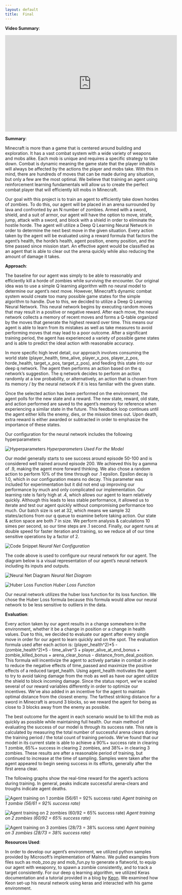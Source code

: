 ```yaml
---
layout: default
title:  Final
---
```


**Video Summary**:

<iframe width="560" height="315" src="https://www.youtube.com/embed/Kqv3A_9R5jg" frameborder="0" allow="accelerometer; autoplay; encrypted-media; gyroscope; picture-in-picture" allowfullscreen></iframe>

**Summary**:

Minecraft is more than a game that is centered around building and exploration. It has a vast combat system with a wide variety of weapons and mobs alike. Each mob is unique and requires a specific strategy to take down. Combat is dynamic meaning the game state that the player inhabits will always be affected by the actions the player and mobs take. With this in mind, there are hundreds of moves that can be made during any situation, but only a few are the most optimal. We believe that training an agent using reinforcement learning fundamentals will allow us to create the perfect combat player that will efficiently kill mobs in Minecraft.

Our goal with this project is to train an agent to efficiently take down hordes of zombies. To do this, our agent will be placed in an arena surrounded by lava and confronted by an N number of zombies. Armed with a sword, shield, and a suit of armor, our agent will have the option to move, strafe, jump, attack with a sword, and block with a shield in order to eliminate the hostile horde. The agent will utilize a Deep Q Learning Neural Network in order to determine the next best move in the given situation. Every action taken by the agent will be evaluated using a reward formula that factors the agent’s health, the horde’s health, agent position, enemy position, and the time passed since mission start. An effective agent would be classified as an agent that is able to clear out the arena quickly while also reducing the amount of damage it takes.


**Approach**:

The baseline for our agent was simply to be able to reasonably and efficiently kill a horde of zombies while surviving the encounter. Our original idea was to use a simple Q learning algorithm with no neural model to determine our agent’s next move. However, Minecraft’s dynamic combat system would create too many possible game states for the simple algorithm to handle. Due to this, we decided to utilize a Deep Q Learning Neural Network. This neural network begins by executing random moves that may result in a positive or negative reward. After each move, the neural network collects a memory of recent moves and forms a Q-table organized by the moves that generate the highest reward over time. This means our agent is able to learn from its mistakes as well as take measures to avoid performing moves that may lead to a poor outcome. After a significant training period, the agent has experienced a variety of possible game states and is able to predict the ideal action with reasonable accuracy.

In more specific high level detail, our approach involves consuming the world state (player_health, time_alive, player_x_pos, player_z_pos, horde_health, target_x_pos, target_z_pos), and feeding this state into our deep q network. The agent then performs an action based on the q network’s suggestion. The q network decides to perform an action randomly at a low probability, or alternatively, an action that is chosen from its memory / by the neural network if it is less familiar with the given state.

Once the selected action has been performed on the environment, the agent polls for the new state and a reward. The new state, reward, old state, and action performed are saved to the agent’s memory for reference when experiencing a similar state in the future. This feedback loop continues until the agent either kills the enemy, dies, or the mission times out. Upon death, extra reward is either awarded or subtracted in order to emphasize the importance of these states.

Our configuration for the neural network includes the following hyperparameters:

![Hyperparameters](assets/hyperparameters.png)
*Hyperparameters Used For the Model*

Our model generally starts to see success around episode 50-100 and is considered well trained around episode 200. We achieved this by a gamma of .9, making the agent more forward thinking. We also chose a random action to perform 10% of the time through our .1 epsilon. Epsilon decay is 1.0, which in our configuration means no decay. This parameter was included for experimentation but it did not end up improving our performance by much and only complicated our implementation. Our learning rate is fairly high at .4, which allows our agent to learn relatively quickly. Although this leads to less stable performance, it allowed us to iterate and test our agent quickly without compromising performance too much. Our batch size is set at 32, which means we sample 32 states/actions from our q queue to examine before taking action. Our state & action space are both 7 in size. We perform analysis & calculations 10 simes per second, so our time steps are .1 second. Finally, our agent runs at double speed for faster iteration and training, so we reduce all of our time sensitive operations by a factor of 2.

![Code Snippet](assets/codesnippet.png)
*Neural Net Configuration*

The code above is used to configure our neural network for our agent. The diagram below is a visual representation of our agent’s neural network including its inputs and outputs.

![Neural Net Diagram](assets/nndiagram.png)
*Neural Net Diagram*

![Huber Loss Function](assets/huberlossfunction.png)
*Huber Loss Function*

Our neural network utilizes the huber loss function for its loss function. We chose the Huber Loss formula because this formula would allow our neural network to be less sensitive to outliers in the data.

**Evaluation**:

Every action taken by our agent results in a change somewhere in the environment, whether it be a change in position or a change in health values. Due to this, we decided to evaluate our agent after every single move in order for our agent to learn quickly and on the spot. The evaluation formula used after each action is: (player_health^2)*5 - (zombie_health^2)*5 - time_alive^3 + player_alive_at_end_bonus + zombie_killed_bonus + arena_clear_bonus - distance_from_deal_position. This formula will incentivize the agent to actively partake in combat in order to reduce the negative effects of time_passed and maximize the positive effects of a reduced target_health. Using agent_health motivates the agent to try to avoid taking damage from the mob as well as have our agent utilize the shield to block incoming damage. Since the status report, we’ve scaled several of our reward variables differently in order to optimize our incentives. We’ve also added in an incentive for the agent to maintain optimal distance from the closest enemy. The farthest striking distance for a sword in Minecraft is around 3 blocks, so we reward the agent for being as close to 3 blocks away from the enemy as possible.

The best outcome for the agent in each scenario would be to kill the mob as quickly as possible while maintaining full health. Our main method of evaluating the success of our model is through its success rate. This rate is calculated by measuring the total number of successful arena clears during the training period / the total count of training periods. We’ve found that our model in its current state is able to achieve a 90%+ success rate in clearing 1 zombie, 65%+ success in clearing 2 zombies, and 38%+ in clearing 3 zombies. These results are after a reasonable period of training, but continued to increase at the time of sampling. Samples were taken after the agent appeared to begin seeing success in its efforts, generally after the first arena clear.

The following graphs show the real-time reward for the agent’s actions during training. In general, peaks indicate successful arena-clears and troughs indicate agent deaths.

![Agent training on 1 zombie (56/61 = 92% success rate)](assets/graph1.png)
*Agent training on 1 zombie (56/61 = 92% success rate)*

![Agent training on 2 zombies (60/92 = 65% success rate)](assets/graph2.png)
*Agent training on 2 zombies (60/92 = 65% success rate)*

![Agent training on 3 zombies (28/73 = 38% success rate)](assets/graph3.png)
*Agent training on 3 zombies (28/73 = 38% success rate)*

**Resources Used**:

In order to develop our agent’s environment, we utilized python samples provided by Microsoft’s implementation of Malmo. We pulled examples from files such as mob_zoo.py and mob_fun.py to generate a flatworld, to equip our agent with weaponry, to spawn a zombie consistently, and to track a target consistently. For our deep q learning algorithm, we utilized Keras documentation and a tutorial provided in a blog by <a href="https://keon.io/deep-q-learning/?fbclid=IwAR20K1_C5dI6ngPzBs3dV7s8mSqnhnJI7FA-1-GQ8Y6raoN6HOk20dbKe1Y">Keon</a>. We examined how Keon set-up his neural network using keras and interacted with his game environment.